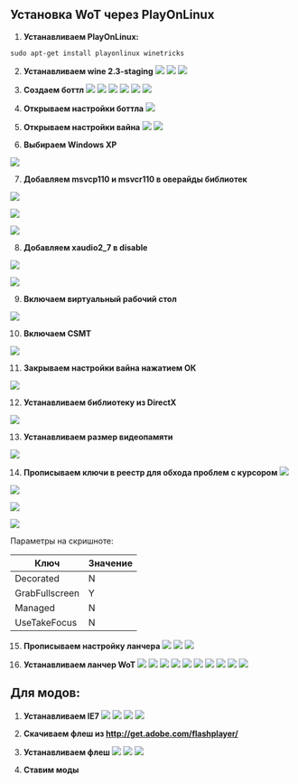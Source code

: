 ## Установка WoT через PlayOnLinux

1) **Устанавливаем PlayOnLinux:**
```
sudo apt-get install playonlinux winetricks
```

2) **Устанавливаем wine 2.3-staging**
![](2_1.png)
![](2_2.png)
![](2_3.png)

3) **Создаем боттл**
![](3_1.png)
![](3_2.png)
![](3_3.png)
![](3_4.png)
![](3_5.png)
![](3_6.png)

4) **Открываем настройки боттла**
![](4.png)

5) **Открываем настройки вайна**
![](5_1.png)
![](5_2.png)

6) **Выбираем Windows XP**

![](6.png)

7) **Добавляем msvcp110 и msvcr110 в оверайды библиотек**

![](7_1.png)

![](7_2.png)

![](7_3.png)

8) **Добавляем xaudio2_7 в disable**

![](7.5_1.png)

![](7.5_2.png)


9) **Включаем виртуальный рабочий стол**

![](8.png)

10) **Включаем CSMT**

![](9.png)


11) **Закрываем настройки вайна нажатием ОК**

![](10.png)

12) **Устанавливаем библиотеку из DirectX**

![](11.png)


13) **Устанавливаем размер видеопамяти**

![](12.png)

14) **Прописываем ключи в реестр для обхода проблем с курсором**
![](13.png)

![](13_2.png)

![](13_3.png)

![](13_4.png)

Параметры на скришноте:

|Ключ|Значение|
|----|----|
|Decorated|N|
|GrabFullscreen|Y|
|Managed|N|
|UseTakeFocus|N|

15) **Прописываем настройку ланчера**
![](13.5_1.png)
![](13.5_2.png)
![](13.5_3.png)

16) **Устанавливаем ланчер WoT**
![](14.png)
![](14_2.png)
![](14_3.png)
![](14_4.png)
![](14_5.png)
![](14_6.png)
![](14_7.png)
![](14_8.png)
![](14_9.png)
![](14_10.png)

## Для модов:
1) **Устанавливаем IE7**
![](m1_1.png)
![](m1_2.png)
![](m1_3.png)
![](m1_5.png)

2) **Скачиваем флеш из http://get.adobe.com/flashplayer/**

3) **Устанавливаем флеш**
![](m3_1.png)
![](m3_2.png)
![](m3_3.png)

4) **Ставим моды**
